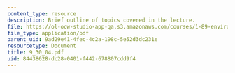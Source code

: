 ```yaml
---
content_type: resource
description: Brief outline of topics covered in the lecture.
file: https://ol-ocw-studio-app-qa.s3.amazonaws.com/courses/1-89-environmental-microbiology-fall-2004/84438628dc280401f442678807cdd9f4_9_30_04.pdf
file_type: application/pdf
parent_uid: 9ad29e41-4fec-4c2a-198c-5e52d3dc231e
resourcetype: Document
title: 9_30_04.pdf
uid: 84438628-dc28-0401-f442-678807cdd9f4
---
```

